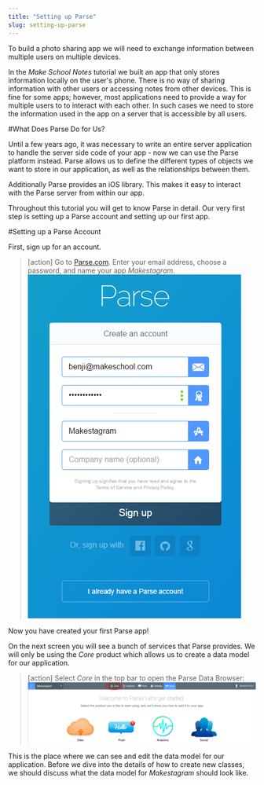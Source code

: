 ```yaml
---
title: "Setting up Parse"
slug: setting-up-parse
---
```


To build a photo sharing app we will need to exchange information between multiple users on multiple devices.

In the *Make School Notes* tutorial we built an app that only stores information locally on the user's phone. There is no way of sharing information with other users or accessing notes from other devices. This is fine for some apps; however, most applications need to provide a way for multiple users to to interact with each other. In such cases we need to store the information used in the app on a server that is accessible by all users.

#What Does Parse Do for Us?

Until a few years ago, it was necessary to write an entire server application to handle the server side code of your app - now we can use the Parse platform instead. Parse allows us to define the different types of objects we want to store in our application, as well as the relationships between them.

Additionally Parse provides an iOS library. This makes it easy to interact with the Parse server from within our app.

Throughout this tutorial you will get to know Parse in detail. Our very first step is setting up a Parse account and setting up our first app.

#Setting up a Parse Account

First, sign up for an account.

> [action]
Go to [Parse.com](http://parse.com). Enter your email address, choose a password, and name your app *Makestagram*.
![image](signup_parse.png)


Now you have created your first Parse app!

On the next screen you will see a bunch of services that Parse provides. We will only be using the *Core* product which allows us to create a data model for our application.

> [action]
Select *Core* in the top bar to open the Parse Data Browser:
![image](parse_core.png)

This is the place where we can see and edit the data model for our application. Before we dive into the details of how to create new classes, we should discuss what the data model for *Makestagram* should look like.
